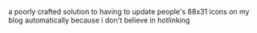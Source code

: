 a poorly crafted solution to having to update people's 88x31 icons on my blog automatically because i don't believe in hotlinking

